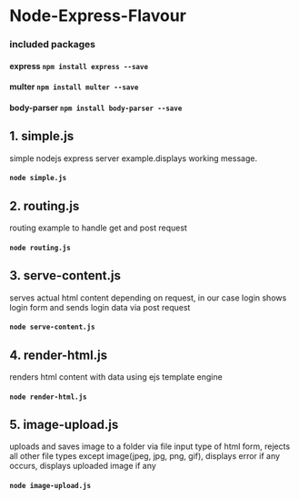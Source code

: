 # Node-Express-Flavour
### included packages
#### express ``` npm install express --save ```
#### multer ``` npm install multer --save ```
#### body-parser ``` npm install body-parser --save ```

## 1. simple.js
simple nodejs express server example.displays working message.
#### ``` node simple.js ```
## 2. routing.js
routing example to handle get and post request
#### ``` node routing.js ```
## 3. serve-content.js
serves actual html content depending on request, in our case login shows login form and sends login data via post request
#### ``` node serve-content.js ```
## 4. render-html.js
renders html content with data using ejs template engine
#### ``` node render-html.js ```
## 5. image-upload.js
uploads and saves image to a folder via file input type of html form, rejects all other file types except image(jpeg, jpg, png, gif), displays error if any occurs, displays uploaded image if any
#### ``` node image-upload.js ```
